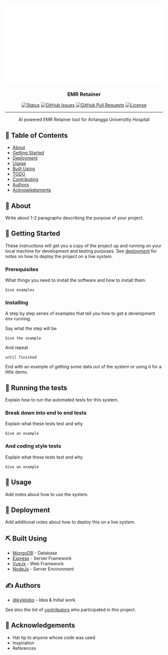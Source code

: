 <a href="https://github.com/Neek0tine/EMRetainer"><picture>
  <source media="(prefers-color-scheme: dark)" srcset="https://github.com/Neek0tine/Neek0tine/blob/main/stuff/EMRRdark.gif">
  <source media="(prefers-color-scheme: light)" srcset="https://github.com/Neek0tine/Neek0tine/blob/main/stuff/EMRR.gif">
  <img alt="EMRR Banner" src="https://github.com/Neek0tine/Neek0tine/blob/main/stuff/EMRR.gif">
</picture></a><br>


<h3 align="center">EMR Retainer</h3>

<div align="center">

[![Status](https://img.shields.io/badge/status-active-success.svg)]()
[![GitHub Issues](https://img.shields.io/github/issues/kylelobo/The-Documentation-Compendium.svg)](https://github.com/Neek0tine/EMRetainer/issues)
[![GitHub Pull Requests](https://img.shields.io/github/issues-pr/kylelobo/The-Documentation-Compendium.svg)](https://https://github.com/Neek0tine/EMRetainer/pulls)
[![License](https://img.shields.io/badge/license-MIT-blue.svg)](/LICENSE)

</div>

---

<p align="center"> AI powered EMR Retainer tool for Airlangga Universitty Hospital
    <br> 
</p>

## 📝 Table of Contents

- [About](#about)
- [Getting Started](#getting_started)
- [Deployment](#deployment)
- [Usage](#usage)
- [Built Using](#built_using)
- [TODO](../TODO.md)
- [Contributing](../CONTRIBUTING.md)
- [Authors](#authors)
- [Acknowledgments](#acknowledgement)

## 🧐 About <a name = "about"></a>

Write about 1-2 paragraphs describing the purpose of your project.

## 🏁 Getting Started <a name = "getting_started"></a>

These instructions will get you a copy of the project up and running on your local machine for development and testing purposes. See [deployment](#deployment) for notes on how to deploy the project on a live system.

### Prerequisites

What things you need to install the software and how to install them.

```
Give examples
```

### Installing

A step by step series of examples that tell you how to get a development env running.

Say what the step will be

```
Give the example
```

And repeat

```
until finished
```

End with an example of getting some data out of the system or using it for a little demo.

## 🔧 Running the tests <a name = "tests"></a>

Explain how to run the automated tests for this system.

### Break down into end to end tests

Explain what these tests test and why

```
Give an example
```

### And coding style tests

Explain what these tests test and why

```
Give an example
```

## 🎈 Usage <a name="usage"></a>

Add notes about how to use the system.

## 🚀 Deployment <a name = "deployment"></a>

Add additional notes about how to deploy this on a live system.

## ⛏️ Built Using <a name = "built_using"></a>

- [MongoDB](https://www.mongodb.com/) - Database
- [Express](https://expressjs.com/) - Server Framework
- [VueJs](https://vuejs.org/) - Web Framework
- [NodeJs](https://nodejs.org/en/) - Server Environment

## ✍️ Authors <a name = "authors"></a>

- [@kylelobo](https://github.com/kylelobo) - Idea & Initial work

See also the list of [contributors](https://github.com/kylelobo/The-Documentation-Compendium/contributors) who participated in this project.

## 🎉 Acknowledgements <a name = "acknowledgement"></a>

- Hat tip to anyone whose code was used
- Inspiration
- References
